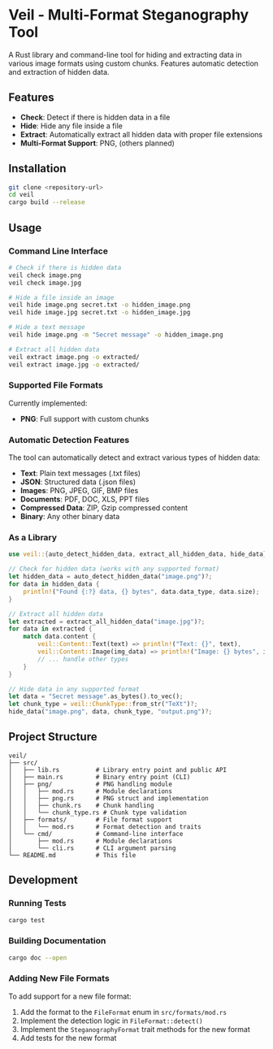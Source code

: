 # Veil - Multi-Format Steganography Tool

A Rust library and command-line tool for hiding and extracting data in various image formats using custom chunks. Features automatic detection and extraction of hidden data.

## Features

- **Check**: Detect if there is hidden data in a file
- **Hide**: Hide any file inside a file
- **Extract**: Automatically extract all hidden data with proper file extensions
- **Multi-Format Support**: PNG, (others planned)

## Installation

```bash
git clone <repository-url>
cd veil
cargo build --release
```

## Usage

### Command Line Interface

```bash
# Check if there is hidden data
veil check image.png
veil check image.jpg

# Hide a file inside an image
veil hide image.png secret.txt -o hidden_image.png
veil hide image.jpg secret.txt -o hidden_image.jpg

# Hide a text message
veil hide image.png -m "Secret message" -o hidden_image.png

# Extract all hidden data
veil extract image.png -o extracted/
veil extract image.jpg -o extracted/
```

### Supported File Formats

Currently implemented:
- **PNG**: Full support with custom chunks

### Automatic Detection Features

The tool can automatically detect and extract various types of hidden data:

- **Text**: Plain text messages (.txt files)
- **JSON**: Structured data (.json files)
- **Images**: PNG, JPEG, GIF, BMP files
- **Documents**: PDF, DOC, XLS, PPT files
- **Compressed Data**: ZIP, Gzip compressed content
- **Binary**: Any other binary data

### As a Library

```rust
use veil::{auto_detect_hidden_data, extract_all_hidden_data, hide_data};

// Check for hidden data (works with any supported format)
let hidden_data = auto_detect_hidden_data("image.png")?;
for data in hidden_data {
    println!("Found {:?} data, {} bytes", data.data_type, data.size);
}

// Extract all hidden data
let extracted = extract_all_hidden_data("image.jpg")?;
for data in extracted {
    match data.content {
        veil::Content::Text(text) => println!("Text: {}", text),
        veil::Content::Image(img_data) => println!("Image: {} bytes", img_data.len()),
        // ... handle other types
    }
}

// Hide data in any supported format
let data = "Secret message".as_bytes().to_vec();
let chunk_type = veil::ChunkType::from_str("TeXt")?;
hide_data("image.png", data, chunk_type, "output.png")?;
```

## Project Structure

```
veil/
├── src/
│   ├── lib.rs          # Library entry point and public API
│   ├── main.rs         # Binary entry point (CLI)
│   ├── png/            # PNG handling module
│   │   ├── mod.rs      # Module declarations
│   │   ├── png.rs      # PNG struct and implementation
│   │   ├── chunk.rs    # Chunk handling
│   │   └── chunk_type.rs # Chunk type validation
│   ├── formats/        # File format support
│   │   └── mod.rs      # Format detection and traits
│   └── cmd/            # Command-line interface
│       ├── mod.rs      # Module declarations
│       └── cli.rs      # CLI argument parsing
└── README.md           # This file
```

## Development

### Running Tests

```bash
cargo test
```

### Building Documentation

```bash
cargo doc --open
```

### Adding New File Formats

To add support for a new file format:

1. Add the format to the `FileFormat` enum in `src/formats/mod.rs`
2. Implement the detection logic in `FileFormat::detect()`
3. Implement the `SteganographyFormat` trait methods for the new format
4. Add tests for the new format